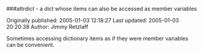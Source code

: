 ###attrdict - a dict whose items can also be accessed as member variables

Originally published: 2005-01-03 12:18:27
Last updated: 2005-01-03 20:20:38
Author: Jimmy Retzlaff

Sometimes accessing dictionary items as if they were member variables can be convenient.